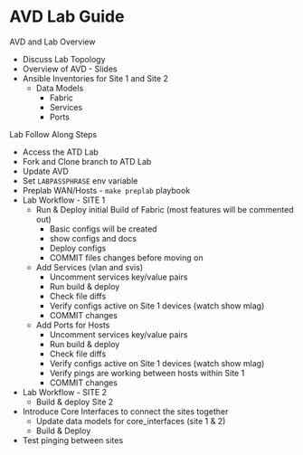 # AVD Lab Guide

AVD and Lab Overview

- Discuss Lab Topology
- Overview of AVD - Slides
- Ansible Inventories for Site 1 and Site 2
  - Data Models
    - Fabric
    - Services
    - Ports

Lab Follow Along Steps

- Access the ATD Lab
- Fork and Clone branch to ATD Lab
- Update AVD
- Set `LABPASSPHRASE` env variable
- Preplab WAN/Hosts - `make preplab` playbook
- Lab Workflow - SITE 1
  - Run & Deploy initial Build of Fabric (most features will be commented out)
    - Basic configs will be created
    - show configs and docs
    - Deploy configs
    - COMMIT  files changes before moving on
  - Add Services (vlan and svis)
    - Uncomment services key/value pairs
    - Run build & deploy
    - Check file diffs
    - Verify configs active on Site 1 devices (watch show mlag)
    - COMMIT changes
  - Add Ports for Hosts
    - Uncomment services key/value pairs
    - Run build & deploy
    - Check file diffs
    - Verify configs active on Site 1 devices (watch show mlag)
    - Verify pings are working between hosts within Site 1
    - COMMIT changes
- Lab Workflow - SITE 2
  - Build & deploy Site 2
- Introduce Core Interfaces to connect the sites together
  - Update data models for core_interfaces (site 1 & 2)
  - Build & Deploy
- Test pinging between sites
